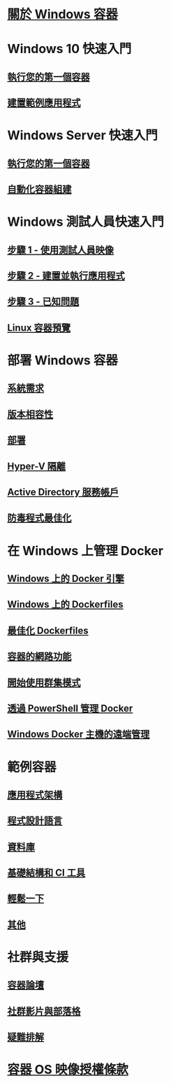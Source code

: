 # [關於 Windows 容器](about/index.md)

# Windows 10 快速入門
## [執行您的第一個容器](quick-start/quick-start-windows-10.md)
## [建置範例應用程式](quick-start/building-sample-app.md)

# Windows Server 快速入門
## [執行您的第一個容器](quick-start/quick-start-windows-server.md)
## [自動化容器組建](quick-start/quick-start-images.md)

# Windows 測試人員快速入門
## [步驟 1 - 使用測試人員映像](quick-start/Using-Insider-Container-Images.md)
## [步驟 2 - 建置並執行應用程式](quick-start/Nano-RS3-.NET-Core-and-PS.md)
## [步驟 3 - 已知問題](quick-start/Insider-Known-Issues.md)
## [Linux 容器預覽](deploy-containers/linux-containers.md)

# 部署 Windows 容器
## [系統需求](deploy-containers/system-requirements.md)
## [版本相容性](deploy-containers/version-compatibility.md)
## [部署](deploy-containers/deploy-containers-on-server.md)
## [Hyper-V 隔離](manage-containers/hyperv-container.md)
## [Active Directory 服務帳戶](manage-containers/manage-serviceaccounts.md)
## [防毒程式最佳化](https://msdn.microsoft.com/en-us/windows/hardware/drivers/ifs/anti-virus-optimization-for-windows-containers)

# 在 Windows 上管理 Docker
## [Windows 上的 Docker 引擎](docker/configure_docker_daemon.md)
## [Windows 上的 Dockerfiles](manage-docker/manage-windows-dockerfile.md)
## [最佳化 Dockerfiles](manage-docker/optimize-windows-dockerfile.md)
## [容器的網路功能](manage-containers/container-networking.md)
## [開始使用群集模式](manage-containers/swarm-mode.md)
## [透過 PowerShell 管理 Docker](https://github.com/Microsoft/Docker-PowerShell)
## [Windows Docker 主機的遠端管理](management/manage_remotehost.md)

# 範例容器
## [應用程式架構](samples.md#Application-Frameworks)
## [程式設計語言](samples.md#Programing-Languages)
## [資料庫](samples.md#Databases)
## [基礎結構和 CI 工具](samples.md#Infrastructure-and-CI-Tools)
## [輕鬆一下](samples.md#Just-for-Fun)
## [其他](samples.md#Other)


# 社群與支援
## [容器論壇](https://social.msdn.microsoft.com/Forums/en-US/home?forum=windowscontainers)
## [社群影片與部落格](communitylinks.md)
## [疑難排解](troubleshooting.md)


# [容器 OS 映像授權條款](Images_EULA.md)
